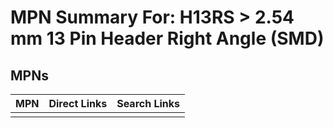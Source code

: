 



# MPN Summary For: H13RS > 2.54 mm 13 Pin Header Right Angle (SMD)

## MPNs
  

|MPN|Direct Links|Search Links|
| :--- | :--- | :--- |
||||
